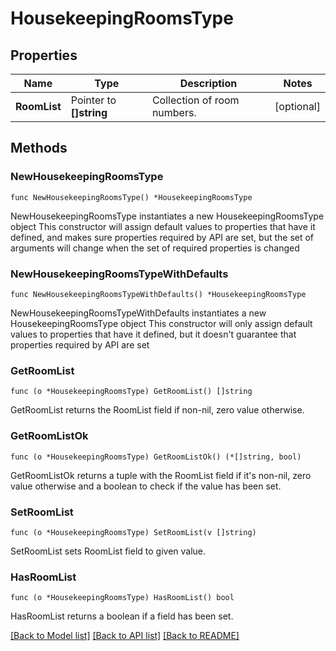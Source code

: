# HousekeepingRoomsType

## Properties

Name | Type | Description | Notes
------------ | ------------- | ------------- | -------------
**RoomList** | Pointer to **[]string** | Collection of room numbers. | [optional] 

## Methods

### NewHousekeepingRoomsType

`func NewHousekeepingRoomsType() *HousekeepingRoomsType`

NewHousekeepingRoomsType instantiates a new HousekeepingRoomsType object
This constructor will assign default values to properties that have it defined,
and makes sure properties required by API are set, but the set of arguments
will change when the set of required properties is changed

### NewHousekeepingRoomsTypeWithDefaults

`func NewHousekeepingRoomsTypeWithDefaults() *HousekeepingRoomsType`

NewHousekeepingRoomsTypeWithDefaults instantiates a new HousekeepingRoomsType object
This constructor will only assign default values to properties that have it defined,
but it doesn't guarantee that properties required by API are set

### GetRoomList

`func (o *HousekeepingRoomsType) GetRoomList() []string`

GetRoomList returns the RoomList field if non-nil, zero value otherwise.

### GetRoomListOk

`func (o *HousekeepingRoomsType) GetRoomListOk() (*[]string, bool)`

GetRoomListOk returns a tuple with the RoomList field if it's non-nil, zero value otherwise
and a boolean to check if the value has been set.

### SetRoomList

`func (o *HousekeepingRoomsType) SetRoomList(v []string)`

SetRoomList sets RoomList field to given value.

### HasRoomList

`func (o *HousekeepingRoomsType) HasRoomList() bool`

HasRoomList returns a boolean if a field has been set.


[[Back to Model list]](../README.md#documentation-for-models) [[Back to API list]](../README.md#documentation-for-api-endpoints) [[Back to README]](../README.md)


